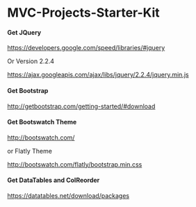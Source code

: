 # MVC-Projects-Starter-Kit

#### Get JQuery

https://developers.google.com/speed/libraries/#jquery

Or Version 2.2.4

https://ajax.googleapis.com/ajax/libs/jquery/2.2.4/jquery.min.js

#### Get Bootstrap

http://getbootstrap.com/getting-started/#download

#### Get Bootswatch Theme

http://bootswatch.com/

or Flatly Theme

http://bootswatch.com/flatly/bootstrap.min.css

#### Get DataTables and ColReorder

https://datatables.net/download/packages
